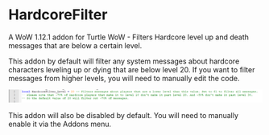 # HardcoreFilter
A WoW 1.12.1 addon for Turtle WoW - Filters Hardcore level up and death messages that are below a certain level.

This addon by default will filter any system messages about hardcore characters leveling up or dying that are below level 20.
If you want to filter messages from higher levels, you will need to manually edit the code.

![Hardcore Filter](https://github.com/Lexiebean/HardcoreFilter/raw/main/HowToEdit.png)

This addon will also be disabled by default. You will need to manually enable it via the Addons menu.
